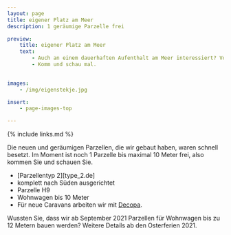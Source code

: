 ```yaml
---
layout: page
title: eigener Platz am Meer
description: 1 geräumige Parzelle frei

preview:
    title: eigener Platz am Meer
    text: 
        - Auch an einem dauerhaften Aufenthalt am Meer interessiert? Von den 22 Parzellen, die wir kürzlich für Wohnwagen gebaut haben, ist noch eine geräumige und nach Süden ausgerichtete Parzelle verfügbar.
        - Komm und schau mal.

        
images:
    - /img/eigenstekje.jpg

insert:
    - page-images-top

---
```


{% include links.md %}

Die neuen und geräumigen Parzellen, die wir gebaut haben, waren schnell besetzt. Im Moment ist noch 1 Parzelle bis maximal 10 Meter frei, also kommen Sie und schauen Sie.

- [Parzellentyp 2][type_2.de]
- komplett nach Süden ausgerichtet
- Parzelle H9
- Wohnwagen bis 10 Meter
- Für neue Caravans arbeiten wir mit [Decopa](https://www.decopa.be/).

Wussten Sie, dass wir ab September 2021 Parzellen für Wohnwagen bis zu 12 Metern bauen werden? Weitere Details ab den Osterferien 2021.

